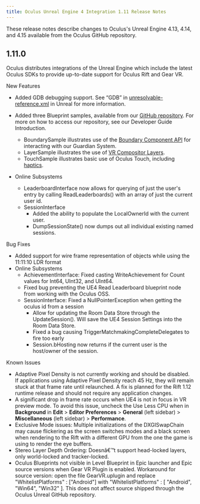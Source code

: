 ```yaml
---
title: Oculus Unreal Engine 4 Integration 1.11 Release Notes
---
```


These release notes describe changes to Oculus's Unreal Engine 4.13, 4.14, and 4.15 available from the Oculus GitHub repository.

## 1.11.0

Oculus distributes integrations of the Unreal Engine which include the latest Oculus SDKs to provide up-to-date support for Oculus Rift and Gear VR.

New Features

* Added GDB debugging support. See “GDB” in [unresolvable-reference.xml](unresolvable-reference) in Unreal for more information.
* Added three Blueprint samples, available from our [GitHub repository](https://github.com/Oculus-VR/UnrealEngine). For more on how to access our repository, see our Developer Guide Introduction.
	+ BoundarySample illustrates use of the [Boundary Component API](/documentation/unreal/latest/concepts/unreal-boundary/ "OculusBoundaryComponent exposes an API for interacting with the Oculus Guardian System.") for interacting with our Guardian System.
	+ LayerSample illustrates the use of [VR Compositor Layers](/documentation/unreal/latest/concepts/unreal-overlay/ "With Unreal, you may add transparent or opaque quadrilateral, cubemap, or cylindrical overlays to your level as compositor layers.").
	+ TouchSample illustrates basic use of Oculus Touch, including [haptics](/documentation/unreal/latest/concepts/unreal-haptics/ "This guide describes how to use Unreal Blueprints to control haptic effects on Touch or Xbox controllers.").
	
* Online Subsystems
	+ LeaderboardInterface now allows for querying of just the user's entry by calling ReadLeaderboards() with an array of just the current user id.
	+ SessionInterface
		- Added the ability to populate the LocalOwnerId with the current user.
		- DumpSessionState() now dumps out all individual existing named sessions.
		
	


Bug Fixes

* Added support for wire frame representation of objects while using the 11:11:10 LDR format
* Online Subsystems
	+ AchievementInterface: Fixed casting WriteAchievement for Count values for Int64, UInt32, and UInt64.
	+ Fixed bug preventing the UE4 Read Leaderboard blueprint node from working with the Oculus OSS.
	+ SessionInterface: Fixed a NullPointerException when getting the oculus id from a session
		- Allow for updating the Room Data Store through the UpdateSession(). Will save the UE4 Session Settings into the Room Data Store.
		- Fixed a bug causing TriggerMatchmakingCompleteDelegates to fire too early
		- Session.bHosting now returns if the current user is the host/owner of the session.
		
	


Known Issues

* Adaptive Pixel Density is not currently working and should be disabled. If applications using Adaptive Pixel Density reach 45 Hz, they will remain stuck at that frame rate until relaunched. A fix is planned for the Rift 1.12 runtime release and should not require any application changes.
* A significant drop in frame rate occurs when UE4 is not in focus in VR preview mode. To avoid this issue, uncheck the Use Less CPU when in **Background** in **Edit** &gt; **Editor Preferences** &gt; **General** (left sidebar) &gt; **Miscellaneous** (left sidebar) &gt; **Performance**.
* Exclusive Mode issues: Multiple initializations of the DXGISwapChain may cause flickering as the screen switches modes and a black screen when rendering to the Rift with a different GPU from the one the game is using to render the eye buffers.
* Stereo Layer Depth Ordering: Doesnâ€™t support head-locked layers, only world-locked and tracker-locked.
* Oculus Blueprints not visible in Level Blueprint in Epic launcher and Epic source versions when Gear VR Plugin is enabled. Workaround for source version: open the file GearVR.uplugin and replace "WhitelistPlatforms" : ["Android"] with "WhitelistPlatforms" : [ "Android", "Win64", "Win32" ]. This does not affect source shipped through the Oculus Unreal GitHub repository.

